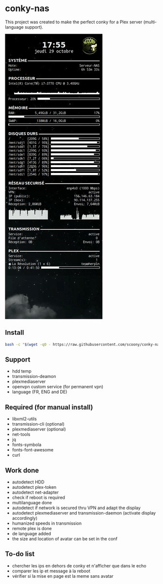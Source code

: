 # conky-nas

This project was created to make the perfect conky for a Plex server (multi-language support).

![image](https://raw.githubusercontent.com/scoony/conky-nas/main/extras/conky-nas-demo.gif)

## Install

```bash
bash -c "$(wget -qO - https://raw.githubusercontent.com/scoony/conky-nas/main/extras/installer.sh)"
```

## Support

- hdd temp
- transmission-deamon
- plexmediaserver
- openvpn custom service (for permanent vpn)
- language (FR, ENG and DE)

## Required (for manual install)

- libxml2-utils
- transmission-cli (optional)
- plexmediaserver (optional)
- net-tools
- jq
- fonts-symbola
- fonts-font-awesome
- curl

## Work done

- autodetect HDD
- autodetect plex-token
- autodetect net-adapter
- check if reboot is required
- multilanguage done
- autodetect if network is secured thru VPN and adapt the display
- autodetect plexmediaserver and transmission-daemon (activate display accordingly)
- humanized speeds in transmission
- remote plex is done
- de language added
- the size and location of avatar can be set in the conf

## To-do list

- chercher les ips en dehors de conky et n'afficher que dans le echo
- comparer les ip et message à la reboot
- vérifier si la mise en page est la meme sans avatar
